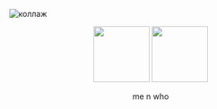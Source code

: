 ![коллаж](https://github.com/user-attachments/assets/08478ad1-0236-4f64-a57a-f6865d433efe)
<p align="center">
  <img src="https://media1.tenor.com/m/CatCfXchN4QAAAAd/rody-rody-deadplate.gif" width="100" height="100" />
  <img src="https://media1.tenor.com/m/AoXtJQI_-sEAAAAC/vince-vincent.gif" width="100" height="100" />
</p>
<p align="center">
 me n who
</p>




